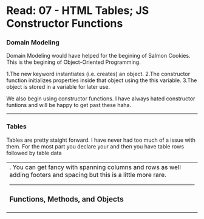 # Read: 07 - HTML Tables; JS Constructor Functions


### Domain Modeling

Domain Modeling would have helped for the begining of Salmon Cookies. This is the begining of Object-Oriented Programming. 

1.The new keyword instantiates (i.e. creates) an object.
2.The constructor function initializes properties inside that object using the this variable.
3.The object is stored in a variable for later use.

We also begin using constructor functions. I have always hated constructor funtions and will be happy to get past these haha.

----
### Tables

Tables are pretty staight forward. I have never had too much of a issue with them. For the most part you declare your <table> and then you have table rows <tr> followed by table data <td>. You can get fancy with spanning columns and rows as well adding footers and spacing but this is a little more rare.
  
---- 
### Functions, Methods, and Objects
